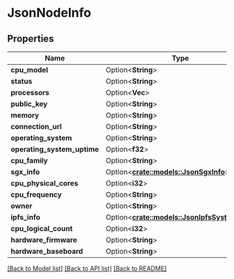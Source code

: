 # JsonNodeInfo

## Properties

Name | Type | Description | Notes
------------ | ------------- | ------------- | -------------
**cpu_model** | Option<**String**> |  | [optional]
**status** | Option<**String**> |  | [optional]
**processors** | Option<**Vec<String>**> |  | [optional]
**public_key** | Option<**String**> |  | [optional]
**memory** | Option<**String**> |  | [optional]
**connection_url** | Option<**String**> |  | [optional]
**operating_system** | Option<**String**> |  | [optional]
**operating_system_uptime** | Option<**f32**> |  | [optional]
**cpu_family** | Option<**String**> |  | [optional]
**sgx_info** | Option<[**crate::models::JsonSgxInfo**](json_SGXInfo.md)> |  | [optional]
**cpu_physical_cores** | Option<**i32**> |  | [optional]
**cpu_frequency** | Option<**String**> |  | [optional]
**owner** | Option<**String**> |  | [optional]
**ipfs_info** | Option<[**crate::models::JsonIpfsSystemInfo**](json_IPFSSystemInfo.md)> |  | [optional]
**cpu_logical_count** | Option<**i32**> |  | [optional]
**hardware_firmware** | Option<**String**> |  | [optional]
**hardware_baseboard** | Option<**String**> |  | [optional]

[[Back to Model list]](../README.md#documentation-for-models) [[Back to API list]](../README.md#documentation-for-api-endpoints) [[Back to README]](../README.md)


